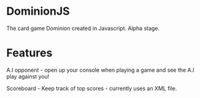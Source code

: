 DominionJS
==========

The card game Dominion created in Javascript. Alpha stage.


Features
========

A.I opponent - open up your console when playing a game and see the A.I play against you!

Scoreboard - Keep track of top scores - currently uses an XML file.

